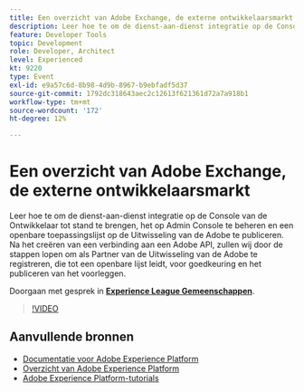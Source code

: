 ```yaml
---
title: Een overzicht van Adobe Exchange, de externe ontwikkelaarsmarkt
description: Leer hoe te om de dienst-aan-dienst integratie op de Console van de Ontwikkelaar tot stand te brengen, het op Admin Console te beheren en een openbare toepassingslijst op de Uitwisseling van de Adobe te publiceren. Na het creëren van een verbinding aan een Adobe API, zullen wij door de stappen lopen om als Partner van de Uitwisseling van de Adobe te registreren, die tot een openbare lijst leidt, voor goedkeuring en het publiceren van het voorleggen.
feature: Developer Tools
topic: Development
role: Developer, Architect
level: Experienced
kt: 9220
type: Event
exl-id: e9a57c6d-8b98-4d9b-8967-b9ebfadf5d37
source-git-commit: 1792dc318643aec2c12613f621361d72a7a918b1
workflow-type: tm+mt
source-wordcount: '172'
ht-degree: 12%

---
```


# Een overzicht van Adobe Exchange, de externe ontwikkelaarsmarkt

Leer hoe te om de dienst-aan-dienst integratie op de Console van de Ontwikkelaar tot stand te brengen, het op Admin Console te beheren en een openbare toepassingslijst op de Uitwisseling van de Adobe te publiceren. Na het creëren van een verbinding aan een Adobe API, zullen wij door de stappen lopen om als Partner van de Uitwisseling van de Adobe te registreren, die tot een openbare lijst leidt, voor goedkeuring en het publiceren van het voorleggen.

Doorgaan met gesprek in **[Experience League Gemeenschappen](https://adobe.ly/3ooiltm)**.

>[!VIDEO](https://video.tv.adobe.com/v/337841/?quality=12&learn=on&hidetitle=true)

## Aanvullende bronnen

- [Documentatie voor Adobe Experience Platform](https://experienceleague.adobe.com/docs/experience-platform.html)
- [Overzicht van Adobe Experience Platform](https://experienceleague.adobe.com/docs/experience-platform/landing/home.html)
- [Adobe Experience Platform-tutorials](https://experienceleague.adobe.com/docs/platform-learn/tutorials/overview.html?lang=nl)
